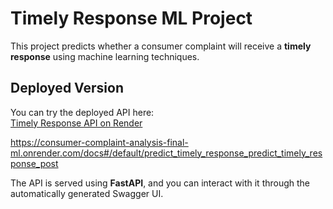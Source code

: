 # Timely Response ML Project

This project predicts whether a consumer complaint will receive a **timely response** using machine learning techniques.  

## Deployed Version

You can try the deployed API here:  
 [Timely Response API on Render](https://consumer-complaint-analysis-final-ml.onrender.com/docs#/default/predict_timely_response_predict_timely_response_post)

https://consumer-complaint-analysis-final-ml.onrender.com/docs#/default/predict_timely_response_predict_timely_response_post

The API is served using **FastAPI**, and you can interact with it through the automatically generated Swagger UI.


